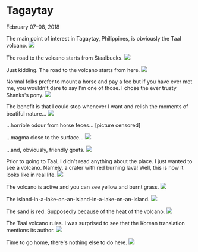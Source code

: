 Tagaytay
========

<time datetime="2018-02-07">February 07&ndash;08, 2018</time>

The main point of interest in Tagaytay, Philippines, is obviously the
Taal volcano.
<img src="https://imgur.com/fNi1wbE.jpg">

The road to the volcano starts from Staalbucks.
<img src="https://imgur.com/tvmmYdf.jpg">

Just kidding. The road to the volcano starts from here.
<img src="https://imgur.com/0vxnTEo.jpg">

Normal folks prefer to mount a horse and pay a fee but if you have
ever met me, you wouldn't dare to say I'm one of those. I chose the
ever trusty Shanks's pony.
<img src="https://imgur.com/ytPqo6N.jpg">

The benefit is that I could stop whenever I want and relish the moments of beatiful nature...
<img src="https://imgur.com/519P1Zv.jpg">

...horrible odour from horse feces... [picture censored]

...magma close to the surface...
<img src="https://imgur.com/ju6wdHM.jpg">

...and, obviously, friendly goats.
<img src="https://imgur.com/8XIua9F.jpg">

Prior to going to Taal, I didn't read anything about the place. I just
wanted to see a volcano. Namely, a crater with red burning lava! Well,
this is how it looks like in real life.
<img src="https://imgur.com/l5ZJFE2.jpg">

The volcano is active and you can see yellow and burnt grass.
<img src="https://imgur.com/Gj1n9KA.jpg">

The island-in-a-lake-on-an-island-in-a-lake-on-an-island.
<img src="https://imgur.com/1OKieh4.jpg">

The sand is red. Supposedly because of the heat of the volcano.
<img src="https://imgur.com/UPqHYH8.jpg">

The Taal volcano rules. I was surprised to see that the Korean translation
mentions its author.
<img src="https://imgur.com/JPSu8MQ.jpg">

Time to go home, there's nothing else to do here.
<img src="https://imgur.com/8CuhrAi.jpg">
